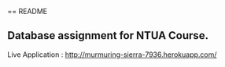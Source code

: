 == README

## Database assignment for NTUA Course.

Live Application : http://murmuring-sierra-7936.herokuapp.com/